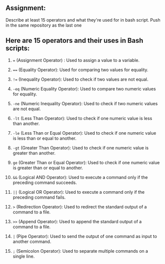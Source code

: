 ## Assignment:
Describe at least 15 operators and what they're used for in bash script. Push in the same repository as the last one
  

  ## Here are 15 operators and their uses in Bash scripts:

 1.  `=` (Assignment Operator) : Used to assign a value to a variable.

 2.  `==` (Equality Operator): Used for comparing two values for equality.

3.  `!=` (Inequality Operator): Used to check if two values are not equal.

4. `-eq` (Numeric Equality Operator): Used to compare two numeric values for equality.

5. `-ne` (Numeric Inequality Operator): Used to check if two numeric values are not equal.

6. `-lt` (Less Than Operator): Used to check if one numeric value is less than another.

7. `-le` (Less Than or Equal Operator): Used to check if one numeric value is less than or equal to another.

8. `-gt` (Greater Than Operator): Used to check if one numeric value is greater than another.

9. `ge` (Greater Than or Equal Operator): Used to check if one numeric value is greater than or equal to another.

10. `&&` (Logical AND Operator): Used to execute a command only if the preceding command succeeds.

11. `||` (Logical OR Operator): Used to execute a command only if the preceding command fails.

12.  `>` (Redirection Operator): Used to redirect the standard output of a command to a file.

13.  `>>` (Append Operator): Used to append the standard output of a command to a file.

14.   `|` (Pipe Operator): Used to send the output of one command as input to another command.

15.   `;` (Semicolon Operator): Used to separate multiple commands on a single line.